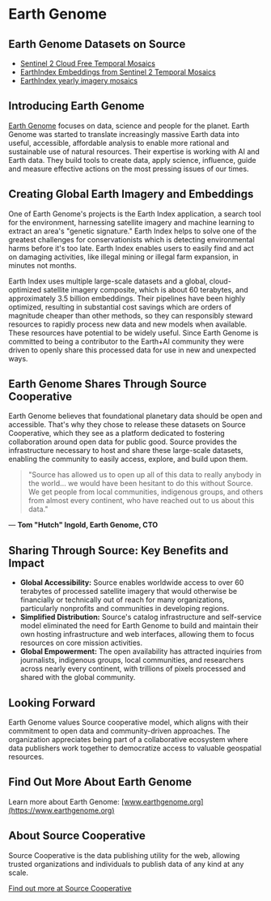 # Earth Genome

## Earth Genome Datasets on Source

- [Sentinel 2 Cloud Free Temporal Mosaics](https://source.coop/earthgenome/sentinel2-temporal-mosaics)
- [EarthIndex Embeddings from Sentinel 2 Temporal Mosaics](https://source.coop/earthgenome/sentinel2-temporal-mosaics)
- [EarthIndex yearly imagery mosaics](https://source.coop/earthgenome/earthindeximagery)

## Introducing Earth Genome

[Earth Genome](https://www.earthgenome.org) focuses on data, science and people for the planet. Earth Genome was started to translate increasingly massive Earth data into useful, accessible, affordable analysis to enable more rational and sustainable use of natural resources. Their expertise is working with AI and Earth data. They build tools to create data, apply science, influence, guide and measure effective actions on the most pressing issues of our times.

## Creating Global Earth Imagery and Embeddings

One of Earth Genome's projects is the Earth Index application, a search tool for the environment, harnessing satellite imagery and machine learning to extract an area's "genetic signature." Earth Index helps to solve one of the greatest challenges for conservationists which is detecting environmental harms before it's too late. Earth Index enables users to easily find and act on damaging activities, like illegal mining or illegal farm expansion, in minutes not months.

Earth Index uses multiple large-scale datasets and a global, cloud-optimized satellite imagery composite, which is about 60 terabytes, and approximately 3.5 billion embeddings. Their pipelines have been highly optimized, resulting in substantial cost savings which are orders of magnitude cheaper than other methods, so they can responsibly steward resources to rapidly process new data and new models when available. These resources have potential to be widely useful. Since Earth Genome is committed to being a contributor to the Earth+AI community they were driven to openly share this processed data for use in new and unexpected ways.

## Earth Genome Shares Through Source Cooperative

Earth Genome believes that foundational planetary data should be open and accessible. That's why they chose to release these datasets on Source Cooperative, which they see as a platform dedicated to fostering collaboration around open data for public good. Source provides the infrastructure necessary to host and share these large-scale datasets, enabling the community to easily access, explore, and build upon them.

> "Source has allowed us to open up all of this data to really anybody in the world… we would have been hesitant to do this without Source. We get people from local communities, indigenous groups, and others from almost every continent, who have reached out to us about this data."

&mdash; **Tom "Hutch" Ingold, Earth Genome, CTO**

## Sharing Through Source: Key Benefits and Impact

- **Global Accessibility:** Source enables worldwide access to over 60 terabytes of processed satellite imagery that would otherwise be financially or technically out of reach for many organizations, particularly nonprofits and communities in developing regions.
- **Simplified Distribution:** Source's catalog infrastructure and self-service model eliminated the need for Earth Genome to build and maintain their own hosting infrastructure and web interfaces, allowing them to focus resources on core mission activities.
- **Global Empowerment:** The open availability has attracted inquiries from journalists, indigenous groups, local communities, and researchers across nearly every continent, with trillions of pixels processed and shared with the global community.

## Looking Forward

Earth Genome values Source cooperative model, which aligns with their commitment to open data and community-driven approaches. The organization appreciates being part of a collaborative ecosystem where data publishers work together to democratize access to valuable geospatial resources.

## Find Out More About Earth Genome

Learn more about Earth Genome: [www.earthgenome.org](https://www.earthgenome.org)

## About Source Cooperative

Source Cooperative is the data publishing utility for the web, allowing trusted organizations and individuals to publish data of any kind at any scale.

[Find out more at Source Cooperative](https://source.coop/)
